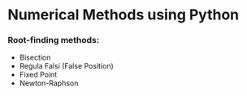 # Numerical Methods using Python

### Root-finding methods:
- Bisection
- Regula Falsi (False Position)
- Fixed Point
- Newton-Raphson
